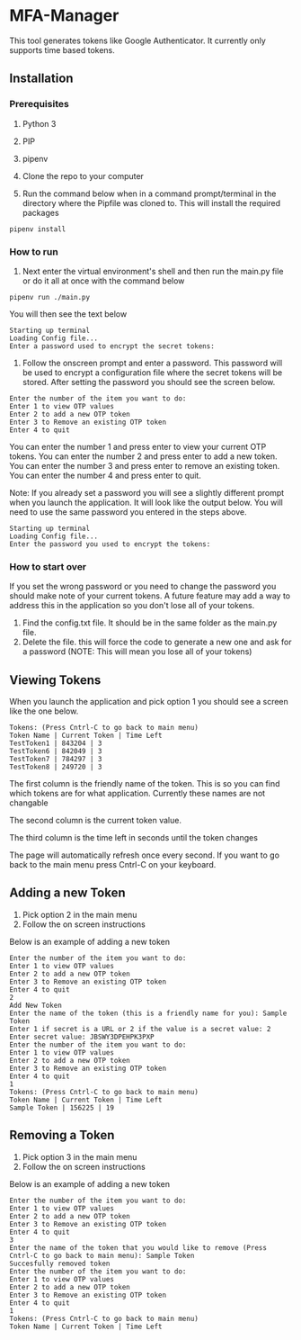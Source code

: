 # MFA-Manager

This tool generates tokens like Google Authenticator. It currently only supports time based tokens.

## Installation

### Prerequisites
1. Python 3
1. PIP
1. pipenv

1. Clone the repo to your computer
1. Run the command below when in a command prompt/terminal in the directory where the Pipfile was cloned to. This will install the required packages
```
pipenv install
```

### How to run
1. Next enter the virtual environment's shell and then run the main.py file or do it all at once with the command below
```
pipenv run ./main.py
```
You will then see the text below
```
Starting up terminal
Loading Config file...
Enter a password used to encrypt the secret tokens:
```
1. Follow the onscreen prompt and enter a password. This password will be used to encrypt a configuration file where the secret tokens will be stored. After setting the password you should see the screen below.
```
Enter the number of the item you want to do: 
Enter 1 to view OTP values
Enter 2 to add a new OTP token
Enter 3 to Remove an existing OTP token
Enter 4 to quit
```
You can enter the number 1 and press enter to view your current OTP tokens. You can enter the number 2 and press enter to add a new token. You can enter the number 3 and press enter to remove an existing token. You can enter the number 4 and press enter to quit.

Note: If you already set a password you will see a slightly different prompt when you launch the application. It will look like the output below. You will need to use the same password you entered in the steps above.
```
Starting up terminal
Loading Config file...
Enter the password you used to encrypt the tokens:
```

### How to start over
If you set the wrong password or you need to change the password you should make note of your current tokens. A future feature may add a way to address this in the application so you don't lose all of your tokens. 
1. Find the config.txt file. It should be in the same folder as the main.py file.
1. Delete the file. this will force the code to generate a new one and ask for a password (NOTE: This will mean you lose all of your tokens)

## Viewing Tokens
When you launch the application and pick option 1 you should see a screen like the one below.
```
Tokens: (Press Cntrl-C to go back to main menu)
Token Name | Current Token | Time Left
TestToken1 | 843204 | 3
TestToken6 | 842049 | 3
TestToken7 | 784297 | 3
TestToken8 | 249720 | 3
```

The first column is the friendly name of the token. This is so you can find which tokens are for what application. Currently these names are not changable

The second column is the current token value.

The third column is the time left in seconds until the token changes

The page will automatically refresh once every second. If you want to go back to the main menu press Cntrl-C on your keyboard.

## Adding a new Token
1. Pick option 2 in the main menu
1. Follow the on screen instructions

Below is an example of adding a new token
```
Enter the number of the item you want to do: 
Enter 1 to view OTP values
Enter 2 to add a new OTP token
Enter 3 to Remove an existing OTP token
Enter 4 to quit
2
Add New Token
Enter the name of the token (this is a friendly name for you): Sample Token
Enter 1 if secret is a URL or 2 if the value is a secret value: 2
Enter secret value: JBSWY3DPEHPK3PXP
Enter the number of the item you want to do: 
Enter 1 to view OTP values
Enter 2 to add a new OTP token
Enter 3 to Remove an existing OTP token
Enter 4 to quit
1
Tokens: (Press Cntrl-C to go back to main menu)
Token Name | Current Token | Time Left
Sample Token | 156225 | 19
```

## Removing a Token
1. Pick option 3 in the main menu
1. Follow the on screen instructions

Below is an example of adding a new token
```
Enter the number of the item you want to do: 
Enter 1 to view OTP values
Enter 2 to add a new OTP token
Enter 3 to Remove an existing OTP token
Enter 4 to quit
3
Enter the name of the token that you would like to remove (Press Cntrl-C to go back to main menu): Sample Token
Succesfully removed token
Enter the number of the item you want to do:
Enter 1 to view OTP values
Enter 2 to add a new OTP token
Enter 3 to Remove an existing OTP token
Enter 4 to quit
1
Tokens: (Press Cntrl-C to go back to main menu)
Token Name | Current Token | Time Left
```